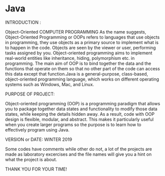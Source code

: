 # Java

INTRODUCTION :

Object-Oriented COMPUTER PROGRAMMING
As the name suggests, Object-Oriented Programming or OOPs refers to languages that use objects in programming, they use objects as a primary source to implement what is to happen in the code. Objects are seen by the viewer or user, performing tasks assigned by you. Object-oriented programming aims to implement real-world entities like inheritance, hiding, polymorphism etc. in programming. The main aim of OOP is to bind together the data and the functions that operate on them so that no other part of the code can access this data except that function.Java is a general-purpose, class-based, object-oriented programming language, which works on different operating systems such as Windows, Mac, and Linux.

PURPOSE OF PROJECT:

Object-oriented programming (OOP) is a programming paradigm that allows you to package together data states and functionality to modify those data states, while keeping the details hidden away. As a result, code with OOP design is flexible, modular, and abstract. This makes it particularly useful when you create larger programs so
the purpose is to learn how to effectively program using Java.


VERSION or DATE: WINTER 2019

Some codes have comments while other do not, a lot of the projects are made as laboratory excercises and the file names will give you a hint on what the project is about.

THANK YOU FOR YOUR TIME!
